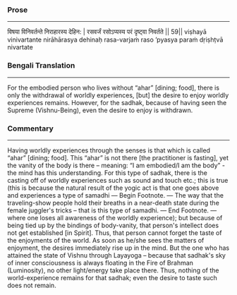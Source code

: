 ### Prose 
 --- 
विषया विनिवर्तन्ते निराहारस्य देहिन: |
रसवर्जं रसोऽप्यस्य परं दृष्ट्वा निवर्तते || 59||
viṣhayā vinivartante nirāhārasya dehinaḥ
rasa-varjaṁ raso ’pyasya paraṁ dṛiṣhṭvā nivartate

### Bengali Translation 
 --- 
For the embodied person who lives without “ahar” [dining; food], there is only the withdrawal of worldly experiences, [but] the desire to enjoy worldly experiences remains. However, for the sadhak, because of having seen the Supreme (Vishnu-Being), even the desire to enjoy is withdrawn.

### Commentary 
 --- 
Having worldly experiences through the senses is that which is called “ahar” [dining; food]. This “ahar” is not there [the practitioner is fasting], yet the vanity of the body is there – meaning: “I am embodied/I am the body” - the mind has this understanding. For this type of sadhak, there is the casting off of worldly experiences such as sound and touch etc.; this is true (this is because the natural result of the yogic act is that one goes above and experiences a type of samadhi — Begin Footnote. — The way that the traveling-show people hold their breaths in a near-death state during the female juggler's tricks – that is this type of samadhi. — End Footnote. — where one loses all awareness of the worldly experience); but because of being tied up by the bindings of body-vanity, that person's intellect does not get established [in Spirit]. Thus, that person cannot forget the taste of the enjoyments of the world. As soon as he/she sees the matters of enjoyment, the desires immediately rise up in the mind. But the one who has attained the state of Vishnu through Layayoga – because that sadhak's sky of inner consciousness is always floating in the Fire of Brahman (Luminosity), no other light/energy take place there. Thus, nothing of the world-experience remains for that sadhak; even the desire to taste such does not remain.